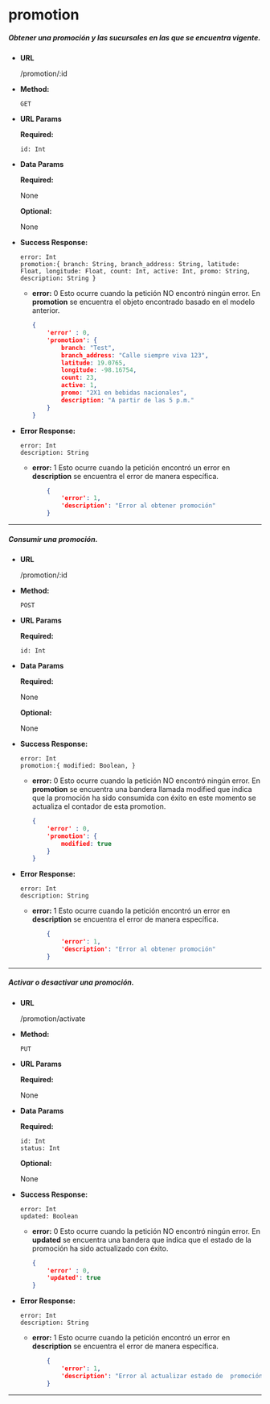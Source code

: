 # **promotion**

##### Obtener una promoción y las sucursales en las que se encuentra vigente.

* **URL**

  /promotion/:id

* **Method:**

  `GET`
  
*  **URL Params**

   **Required:**

    `id: Int` 
 
* **Data Params**
    
    **Required:**

    None  

    **Optional:**
    
    None
        
* **Success Response:**

    `error: Int`  
    `promotion:{
    	branch: String,
    	branch_address: String,
    	latitude: Float,
    	longitude: Float,
    	count: Int,
    	active: Int,
    	promo: String,
    	description: String
	}`    
    
    * **error:** 0
    Esto ocurre cuando la petición NO encontró ningún error. En **promotion** se encuentra el objeto encontrado basado en el modelo anterior.
    
        ```json
        {
            'error' : 0,
            'promotion': {         	
				branch: "Test",
		    	branch_address: "Calle siempre viva 123",
		    	latitude: 19.0765,
		    	longitude: -98.16754,
		    	count: 23,
		    	active: 1,
		    	promo: "2X1 en bebidas nacionales",
		    	description: "A partir de las 5 p.m."		
			}
      }
        
* **Error Response:** 
    
    `error: Int`  
    `description: String`

  * **error:** 1
    Esto ocurre cuando la petición encontró un error en  **description** se encuentra el error de manera específica.

    ```json
        {
            'error': 1,
            'description': "Error al obtener promoción"
        }
      ```

***

##### Consumir una promoción.

* **URL**

  /promotion/:id

* **Method:**

  `POST`
  
*  **URL Params**

   **Required:**

    `id: Int` 
 
* **Data Params**
    
    **Required:**

    None  

    **Optional:**
    
    None
        
* **Success Response:**

    `error: Int`  
    `promotion:{
		modified: Boolean,
	}`    
    
    * **error:** 0
    Esto ocurre cuando la petición NO encontró ningún error. En **promotion** se encuentra una bandera llamada modified que indica que la promoción ha sido consumida con éxito en este momento se actualiza el contador de esta promotion.
    
        ```json
        {
            'error' : 0,
            'promotion': {         	
				modified: true
			}
      }
        
* **Error Response:** 
    
    `error: Int`  
    `description: String`

  * **error:** 1
    Esto ocurre cuando la petición encontró un error en  **description** se encuentra el error de manera específica.

    ```json
        {
            'error': 1,
            'description': "Error al obtener promoción"
        }
      ```

***

##### Activar o desactivar una promoción.

* **URL**

  /promotion/activate

* **Method:**

  `PUT`
  
*  **URL Params**

   **Required:**

    None 
 
* **Data Params**
    
    **Required:**

    `id: Int`  
    `status: Int`  

    **Optional:**
    
    None
        
* **Success Response:**

    `error: Int`  
    `updated: Boolean`    
    
    * **error:** 0
    Esto ocurre cuando la petición NO encontró ningún error. En **updated** se encuentra una bandera que indica que el estado de la promoción ha sido actualizado con éxito.
    
        ```json
        {
            'error' : 0,
            'updated': true
      }
        
* **Error Response:** 
    
    `error: Int`  
    `description: String`

  * **error:** 1
    Esto ocurre cuando la petición encontró un error en  **description** se encuentra el error de manera específica.

    ```json
        {
            'error': 1,
            'description': "Error al actualizar estado de  promoción"
        }
      ```

***